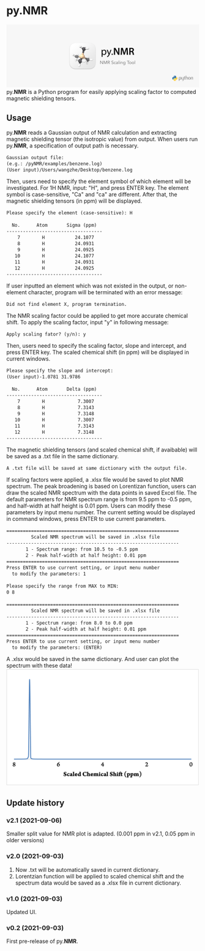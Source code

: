 # py.NMR
![](pyNMR_rm.png)
py.**NMR** is a Python program for easily applying scaling factor to computed magnetic shielding 
tensors.

## Usage

py.**NMR** reads a Gaussian output of NMR calculation and extracting magnetic shielding 
tensor (the isotropic value) from output. When users run py.**NMR**, a specification of output 
path is necessary.

```
Gaussian output file:
(e.g.: /pyNMR/examples/benzene.log)
(User input)/Users/wangzhe/Desktop/benzene.log 
```

Then, users need to specify the element symbol of which element will be investigated. For 1H NMR, 
input: "H", and press ENTER key. The element symbol is case-sensitive, "Ca" and "ca" are different. 
After that, the magnetic shielding tensors (in ppm) will be displayed.

```
Please specify the element (case-sensitive): H

  No.      Atom       Sigma (ppm)
-----------------------------------
    7        H           24.1077
    8        H           24.0931
    9        H           24.0925
   10        H           24.1077
   11        H           24.0931
   12        H           24.0925
-----------------------------------
```

If user inputted an element which was not existed in the output, or non-element character, program 
will be terminated with an error message:

```
Did not find element X, program termination.
```

The NMR scaling factor could be applied to get more accurate chemical shift. To apply the scaling factor, 
input "y" in following message:

```
Apply scaling fator? (y/n): y
```

Then, users need to specify the scaling factor, slope and intercept, and press ENTER key. The scaled chemical 
shift (in ppm) will be displayed in current windows.

```
Please specify the slope and intercept:
(User input)-1.0781 31.9786

  No.      Atom       Delta (ppm)
-----------------------------------
    7        H            7.3007
    8        H            7.3143
    9        H            7.3148
   10        H            7.3007
   11        H            7.3143
   12        H            7.3148
-----------------------------------
```

The magnetic shielding tensors (and scaled chemical shift, if avaibable) will be saved as a .txt file in the same dictionary.

```
A .txt file will be saved at same dictionary with the output file.
```

If scaling factors were applied, a .xlsx file would be saved to plot NMR spectrum. The peak broadening is based on Lorentizan function, 
users can draw the scaled NMR spectrum with the data points in saved Excel file. The default parameters for NMR spectrum range is from 9.5 ppm 
to -0.5 ppm, and half-width at half height is 0.01 ppm. Users can modify these parameters by input menu number. The current setting would be 
displayed in command windows, press ENTER to use current parameters.

```
===============================================================
         Scaled NMR spectrum will be saved in .xlsx file
---------------------------------------------------------------
       1 - Spectrum range: from 10.5 to -0.5 ppm
       2 - Peak half-width at half height: 0.01 ppm
===============================================================
Press ENTER to use current setting, or input menu number
  to modify the parameters: 1

Please specify the range from MAX to MIN:
0 8

===============================================================
         Scaled NMR spectrum will be saved in .xlsx file
---------------------------------------------------------------
       1 - Spectrum range: from 8.0 to 0.0 ppm
       2 - Peak half-width at half height: 0.01 ppm
===============================================================
Press ENTER to use current setting, or input menu number
  to modify the parameters: (ENTER)
```

A .xlsx would be saved in the same dictionary. And user can plot the spectrum with these data!
![](/example/benzene_fig.png)

## Update history
### v2.1 (2021-09-06)
Smaller split value for NMR plot is adapted. (0.001 ppm in v2.1, 0.05 ppm in older versions)

### v2.0 (2021-09-03)
1. Now .txt will be automatically saved in current dictionary.
2. Lorentzian function will be applied to scaled chemical shift and the spectrum data would be saved as a .xlsx file in current dictionary.

### v1.0 (2021-09-03)
Updated UI.

### v0.2 (2021-09-03)

First pre-release of py.**NMR**.
